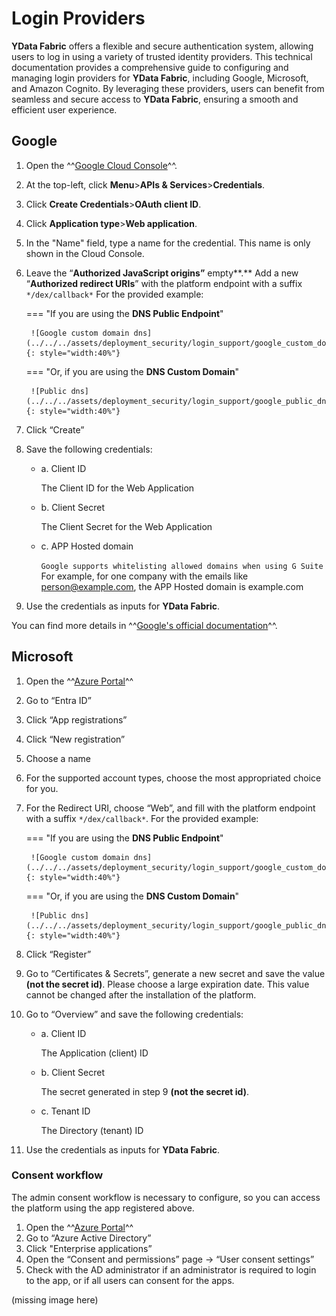 # Login Providers

**YData Fabric** offers a flexible and secure authentication system, allowing users to log in using a
variety of trusted identity providers. This technical documentation provides a comprehensive guide to
configuring and managing login providers for **YData Fabric**, including Google, Microsoft, and Amazon Cognito.
By leveraging these providers, users can benefit from seamless and secure access to **YData Fabric**, ensuring a smooth and efficient user experience.

## Google
1. Open the ^^[Google Cloud Console](https://console.cloud.google.com/)^^.
2. At the top-left, click **Menu**>**APIs & Services**>**Credentials**.
3. Click **Create Credentials**>**OAuth client ID**.
4. Click **Application type**>**Web application**.
5. In the "Name" field, type a name for the credential. This name is only shown in the Cloud Console.
6. Leave the “**Authorized JavaScript origins”** empty**.**
    Add a new “**Authorized redirect URIs**” with the platform endpoint with a suffix `*/dex/callback*`
    For the provided example:

    === "If you are using the **DNS Public Endpoint**"

        ![Google custom domain dns](../../../assets/deployment_security/login_support/google_custom_domain_dns.png){: style="width:40%"}

    === "Or, if you are using the **DNS  Custom Domain**"

        ![Public dns](../../../assets/deployment_security/login_support/google_public_dns.png){: style="width:40%"}

7. Click “Create”
8. Save the following credentials:
    - a. Client ID

        The Client ID for the Web Application
    - b. Client Secret

        The Client Secret for the Web Application
    - c. APP Hosted domain

        `Google supports whitelisting allowed domains when using G Suite`
        For example, for one company with the emails like person@example.com, the APP Hosted domain is example.com

9. Use the credentials as inputs for **YData Fabric**.

You can find more details in ^^[Google's official documentation](https://developers.google.com/workspace/guides/create-credentials#oauth-client-id)^^.

## Microsoft
1. Open the ^^[Azure Portal](https://portal.azure.com/)^^
2. Go to “Entra ID”
3. Click “App registrations”
4. Click “New registration”
5. Choose a name
6. For the supported account types, choose the most appropriated choice for you.
7. For the Redirect URI, choose “Web”, and fill with the platform endpoint with a suffix `*/dex/callback*`.
For the provided example:

    === "If you are using the **DNS Public Endpoint**"

        ![Google custom domain dns](../../../assets/deployment_security/login_support/google_custom_domain_dns.png){: style="width:40%"}

    === "Or, if you are using the **DNS  Custom Domain**"

        ![Public dns](../../../assets/deployment_security/login_support/google_public_dns.png){: style="width:40%"}

8. Click “Register”
9. Go to “Certificates & Secrets”, generate a new secret and save the value **(not the secret id)**. Please choose a large expiration date. This value cannot be changed after the installation of the platform.
10. Go to “Overview” and save the following credentials:
    - a. Client ID

        The Application (client) ID

    - b. Client Secret

        The secret generated in step 9 **(not the secret id)**.

    - c. Tenant ID

        The Directory (tenant) ID

11. Use the credentials as inputs for **YData Fabric**.

### Consent workflow
The admin consent workflow is necessary to configure, so you can access the platform using the app registered above.

1. Open the ^^[Azure Portal](https://portal.azure.com/)^^
2. Go to “Azure Active Directory”
3. Click "Enterprise applications”
4. Open the “Consent and permissions” page → “User consent settings”
5. Check with the AD administrator if an administrator is required to login to the app, or if all users can consent for the apps.

(missing image here)
